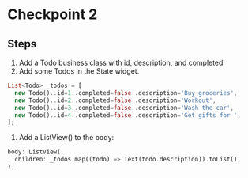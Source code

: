 # Checkpoint 2

## Steps
1. Add a Todo business class with id, description, and completed
1. Add some Todos in the State widget.
```dart
List<Todo> _todos = [
  new Todo()..id=1..completed=false..description='Buy groceries',
  new Todo()..id=2..completed=false..description='Workout',
  new Todo()..id=3..completed=false..description='Wash the car',
  new Todo()..id=4..completed=false..description='Get gifts for ',
];
```
1. Add a ListView() to the body:
```dart
body: ListView(
  children: _todos.map((todo) => Text(todo.description)).toList(),
),
```